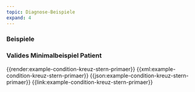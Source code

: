 ```yaml
---
topic: Diagnose-Beispiele
expand: 4
---
```

### Beispiele

### Valides Minimalbeispiel Patient

<tabs>
    <tab title="Übersicht">      
        {{render:example-condition-kreuz-stern-primaer}}
    </tab>
    <tab title="XML">      
        {{xml:example-condition-kreuz-stern-primaer}}
    </tab>
    <tab title="JSON">
        {{json:example-condition-kreuz-stern-primaer}}
    </tab>
    <tab title="Link">
        {{link:example-condition-kreuz-stern-primaer}}
    </tab>
</tabs>
